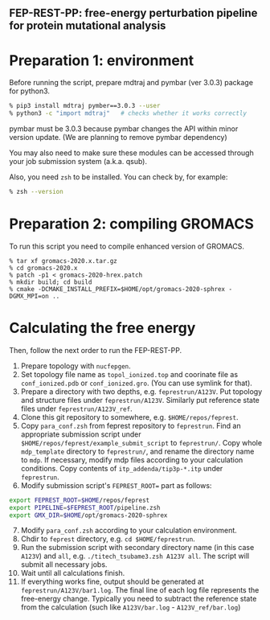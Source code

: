 ## FEP-REST-PP: free-energy perturbation pipeline for protein mutational analysis

# Preparation 1: environment

Before running the script, prepare mdtraj and pymbar (ver 3.0.3) package for python3.
```sh
% pip3 install mdtraj pymber==3.0.3 --user
% python3 -c "import mdtraj"   # checks whether it works correctly
```
pymbar must be 3.0.3 because pymbar changes the API within minor version update. (We are planning to remove pymbar dependency)

You may also need to make sure these modules can be accessed through your job submission system (a.k.a. qsub).

Also, you need `zsh` to be installed. You can check by, for example:
```sh
% zsh --version
```

# Preparation 2: compiling GROMACS

To run this script you need to compile enhanced version of GROMACS. 

```
% tar xf gromacs-2020.x.tar.gz
% cd gromacs-2020.x
% patch -p1 < gromacs-2020-hrex.patch
% mkdir build; cd build
% cmake -DCMAKE_INSTALL_PREFIX=$HOME/opt/gromacs-2020-sphrex -DGMX_MPI=on ..
```

# Calculating the free energy
Then, follow the next order to run the FEP-REST-PP.

1. Prepare topology with `nucfepgen`.
2. Set topology file name as `topol_ionized.top` and coorinate file as `conf_ionized.pdb` or `conf_ionized.gro`. (You can use symlink for that).
3. Prepare a directory with two depths, e.g. `feprestrun/A123V`. Put topology and structure files under `feprestrun/A123V`. Similarly put reference state files under `feprestrun/A123V_ref`.
4. Clone this git repository to somewhere, e.g. `$HOME/repos/feprest`.
5. Copy `para_conf.zsh` from feprest repository to `feprestrun`. Find an appropriate submission script under `$HOME/repos/feprest/example_submit_script` to `feprestrun/`. Copy whole `mdp_template` directory to `feprestrun/`, and rename the directory name to `mdp`. If necessary, modify mdp files according to your calculation conditions. Copy contents of `itp_addenda/tip3p-*.itp` under `feprestrun`.
6. Modify submission script's `FEPREST_ROOT=` part as follows:
```sh
export FEPREST_ROOT=$HOME/repos/feprest
export PIPELINE=$FEPREST_ROOT/pipeline.zsh
export GMX_DIR=$HOME/opt/gromacs-2020-sphrex
```
7. Modify `para_conf.zsh` according to your calculation environment.
8. Chdir to `feprest` directory, e.g. `cd $HOME/feprestrun`. 
9. Run the submission script with secondary directory name (in this case `A123V`) and `all`, e.g. `./titech_tsubame3.zsh A123V all`. The script will submit all necessary jobs.
10. Wait until all calculations finish.
11. If everything works fine, output should be generated at `feprestrun/A123V/bar1.log`. The final line of each log file represents the free-energy change. Typically you need to subtract the reference state from the calculation (such like `A123V/bar.log` - `A123V_ref/bar.log`)


